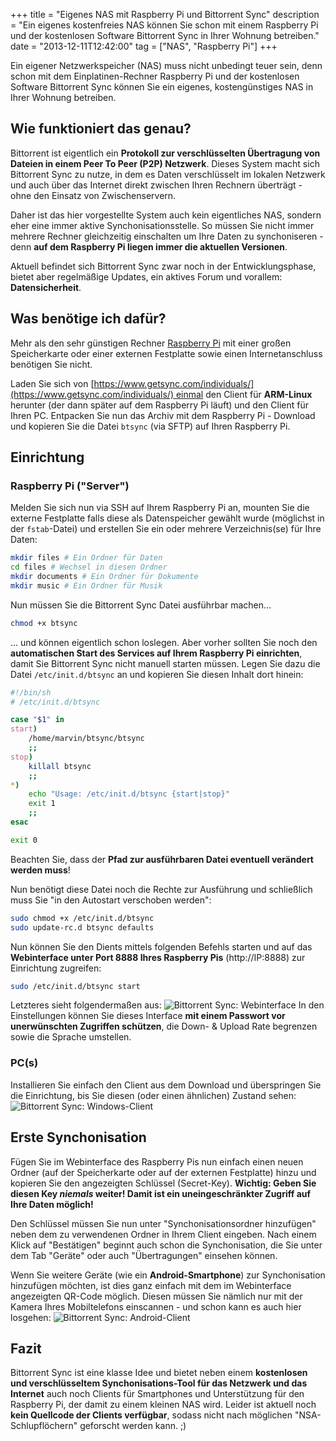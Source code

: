 +++
title       = "Eigenes NAS mit Raspberry Pi und Bittorrent Sync"
description = "Ein eigenes kostenfreies NAS können Sie schon mit einem Raspberry Pi und der kostenlosen Software Bittorrent Sync in Ihrer Wohnung betreiben."
date        = "2013-12-11T12:42:00"
tag         = ["NAS", "Raspberry Pi"]
+++

Ein eigener Netzwerkspeicher (NAS) muss nicht unbedingt teuer sein, denn schon mit dem Einplatinen-Rechner Raspberry Pi und der kostenlosen Software Bittorrent Sync können Sie ein eigenes, kostengünstiges NAS in Ihrer Wohnung betreiben.

<!--more-->

## Wie funktioniert das genau?
Bittorrent ist eigentlich ein **Protokoll zur verschlüsselten Übertragung von Dateien in einem Peer To Peer (P2P) Netzwerk**. Dieses System macht sich Bittorrent Sync zu nutze, in dem es Daten verschlüsselt im lokalen Netzwerk und auch über das Internet direkt zwischen Ihren Rechnern überträgt - ohne den Einsatz von Zwischenservern.

Daher ist das hier vorgestellte System auch kein eigentliches NAS, sondern eher eine immer aktive Synchonisationsstelle. So müssen Sie nicht immer mehrere Rechner gleichzeitig einschalten um Ihre Daten zu synchoniseren - denn **auf dem Raspberry Pi liegen immer die aktuellen Versionen**.

Aktuell befindet sich Bittorrent Sync zwar noch in der Entwicklungsphase, bietet aber regelmäßige Updates, ein aktives Forum und vorallem: **Datensicherheit**.

## Was benötige ich dafür?
Mehr als den sehr günstigen Rechner [Raspberry Pi](/artikel/raspberry-pi-review/) mit einer großen Speicherkarte oder einer externen Festplatte sowie einen Internetanschluss benötigen Sie nicht.

Laden Sie sich von [https://www.getsync.com/individuals/](https://www.getsync.com/individuals/) einmal den Client für **ARM-Linux** herunter (der dann später auf dem Raspberry Pi läuft) und den Client für Ihren PC.
Entpacken Sie nun das Archiv mit dem Raspberry Pi - Download und kopieren Sie die Datei `btsync` (via SFTP) auf Ihren Raspberry Pi.

## Einrichtung

### Raspberry Pi ("Server")
Melden Sie sich nun via SSH auf Ihrem Raspberry Pi an, mounten Sie die externe Festplatte falls diese als Datenspeicher gewählt wurde (möglichst in der `fstab`-Datei) und erstellen Sie ein oder mehrere Verzeichnis(se) für Ihre Daten:
```bash
mkdir files # Ein Ordner für Daten
cd files # Wechsel in diesen Ordner
mkdir documents # Ein Ordner für Dokumente
mkdir music # Ein Ordner für Musik
```

Nun müssen Sie die Bittorrent Sync Datei ausführbar machen...
```bash
chmod +x btsync
```
... und können eigentlich schon loslegen. Aber vorher sollten Sie noch den **automatischen Start des Services auf Ihrem Raspberry Pi einrichten**, damit Sie Bittorrent Sync nicht manuell starten müssen. Legen Sie dazu die Datei `/etc/init.d/btsync` an und kopieren Sie diesen Inhalt dort hinein:
```bash
#!/bin/sh
# /etc/init.d/btsync

case "$1" in
start)
	/home/marvin/btsync/btsync
	;;
stop)
	killall btsync
	;;
*)
	echo "Usage: /etc/init.d/btsync {start|stop}"
	exit 1
	;;
esac

exit 0
```
Beachten Sie, dass der **Pfad zur ausführbaren Datei eventuell verändert werden muss**!

Nun benötigt diese Datei noch die Rechte zur Ausführung und schließlich muss Sie "in den Autostart verschoben werden":
```bash
sudo chmod +x /etc/init.d/btsync
sudo update-rc.d btsync defaults
```

Nun können Sie den Dients mittels folgenden Befehls starten und auf das **Webinterface unter Port 8888 Ihres Raspberry Pis** (http://IP:8888) zur Einrichtung zugreifen:
```bash
sudo /etc/init.d/btsync start
```

Letzteres sieht folgendermaßen aus:
![Bittorrent Sync: Webinterface](/images/eigenes-nas-mit-raspberry-pi-und-bittorrent-sync/Webinterface.png)
In den Einstellungen können Sie dieses Interface **mit einem Passwort vor unerwünschten Zugriffen schützen**, die Down- & Upload Rate begrenzen sowie die Sprache umstellen.

### PC(s)
Installieren Sie einfach den Client aus dem Download und überspringen Sie die Einrichtung, bis Sie diesen (oder einen ähnlichen) Zustand sehen:
![Bittorrent Sync: Windows-Client](/images/eigenes-nas-mit-raspberry-pi-und-bittorrent-sync/Windows.png)

## Erste Synchonisation
Fügen Sie im Webinterface des Raspberry Pis nun einfach einen neuen Ordner (auf der Speicherkarte oder auf der externen Festplatte) hinzu und kopieren Sie den angezeigten Schlüssel (Secret-Key).
**Wichtig: Geben Sie diesen Key *niemals* weiter! Damit ist ein uneingeschränkter Zugriff auf Ihre Daten möglich!**

Den Schlüssel müssen Sie nun unter "Synchonisationsordner hinzufügen" neben dem zu verwendenen Ordner in Ihrem Client eingeben. Nach einem Klick auf "Bestätigen" beginnt auch schon die Synchonisation, die Sie unter dem Tab "Geräte" oder auch "Übertragungen" einsehen können.

Wenn Sie weitere Geräte (wie ein **Android-Smartphone**) zur Synchonisation hinzufügen möchten, ist dies ganz einfach mit dem im Webinterface angezeigten QR-Code möglich. Diesen müssen Sie nämlich nur mit der Kamera Ihres Mobiltelefons einscannen - und schon kann es auch hier losgehen:
![Bittorrent Sync: Android-Client](/images/eigenes-nas-mit-raspberry-pi-und-bittorrent-sync/Android.png)

## Fazit
Bittorrent Sync ist eine klasse Idee und bietet neben einem **kostenlosen und verschlüsseltem Synchonisations-Tool für das Netzwerk und das Internet** auch noch Clients für Smartphones und Unterstützung für den Raspberry Pi, der damit zu einem kleinen NAS wird.
Leider ist aktuell noch **kein Quellcode der Clients verfügbar**, sodass nicht nach möglichen "NSA-Schlupflöchern" geforscht werden kann. ;)

